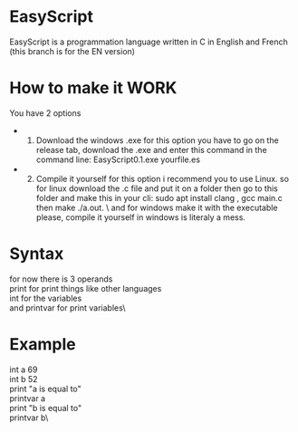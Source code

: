 # EasyScript
EasyScript is a programmation language written in C in English and French (this branch is for the EN version)
# How to make it WORK
You have 2 options 
- 1. Download the windows .exe 
for this option you have to go on the release tab, download the .exe and enter this command in the command line: EasyScript0.1.exe yourfile.es
- 2. Compile it yourself
for this option i recommend you to use Linux. so for linux download the .c file and put it on a folder then go to this folder and make this in your cli: sudo apt install clang , gcc main.c then make ./a.out. \ 
and for windows make it with the executable please,  compile it yourself in windows is literaly a mess.
# Syntax
for now there is 3 operands\
print for print things like other languages\
int for the variables\
and printvar for print variables\
# Example
int a 69\
int b 52\
print "a is equal to"\
printvar a\
print "b is equal to"\
printvar b\
